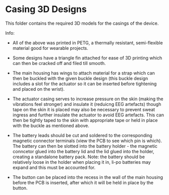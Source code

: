# Casing 3D Designs

This folder contains the required 3D models for the casings of the device.

Info:
- All of the above was printed in PETG, a thermally resistant, semi-flexible material good for wearable projects.

- Some designs have a triangle fin attached for ease of 3D printing which can then be cracked off and filed till smooth.
  
- The main housing has wings to attach material for a strap which can then be buckled with the given buckle design (this buckle design includes a slot for the actuator so it can be inserted before tightening and placed on the wrist).

- The actuator casing serves to increase pressure on the skin (making the vibrations feel stronger) and insulate it (reduicng EEG artefacts) though tape on the skin it is placed may also be necessary to prevent sweat ingress and further insulate the actuator to avoid EEG artefacts. This can then be tightly taped to the skin with appropriate tape or held in place with the buckle as mentioned above.

- The battery leads should be cut and soldered to the corresponding magnetic connector terminals (view the PCB to see which pin is which). The battery can then be slotted into the battery holder - the magnetic conncetor glued into the battery lid and the lid glued into the holder, creating a standalone battery pack. Note: the battery should be relatively loose in the holder when placing it in, li-po batteries may expand and this must be accounted for.

- The button can be placed into the recess in the wall of the main housing before the PCB is inserted, after which it will be held in place by the button.
